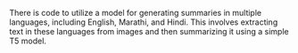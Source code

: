 There is code to utilize a model for generating summaries in multiple languages, including English, Marathi, and Hindi. This involves extracting text in these languages from images and then summarizing it using a simple T5 model.
